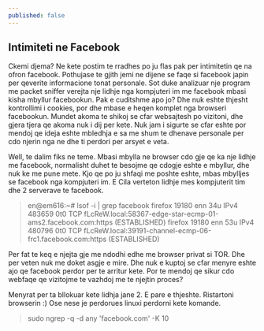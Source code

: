 ```yaml
---
published: false
---
```


##  Intimiteti ne Facebook 

Ckemi djema?
Ne kete postim te rradhes po ju flas pak per intimitetin qe na ofron facebook.
Pothujase te gjith jemi ne dijene se faqe si facebook japin per qeverite informacione tonat personale.
Sot duke analizuar nje program me packet sniffer verejta nje lidhje nga kompjuteri im me facebook mbasi kisha mbyllur facebookun.
Pak e cuditshme apo jo? Dhe nuk eshte thjesht kontrollimi i cookies, por dhe mbase e heqen komplet nga browseri facebookun.
Mundet akoma te shikoj se cfar websajtesh po vizitoni, dhe gjera tjera qe akoma nuk i dij per kete.
Nuk jam i sigurte se cfar eshte por mendoj qe ideja eshte mbledhja e sa me shum te dhenave personale per cdo njerin nga ne dhe ti perdori per arsyet e veta.

Well, te dalim fiks ne teme.
Mbasi mbylla ne browser cdo gje qe ka nje lidhje me facebook, normalisht duhet te besojme qe cdogje eshte e mbyllur, dhe nuk ke me pune mete.
Kjo qe po ju shfaqi me poshte eshte, mbas mbylljes se facebook nga kompjuteri im.
E Cila verteton lidhje mes kompjuterit tim dhe 2 serverave te facebook.

> en@em616:~# lsof -i | grep facebook
firefox   19180         enn   34u  IPv4 483659      0t0  TCP fLcReW.local:58367-edge-star-ecmp-01-ams2.facebook.com:https (ESTABLISHED)
firefox   19180         enn   53u  IPv4 480796      0t0  TCP fLcReW.local:39191-channel-ecmp-06-frc1.facebook.com:https (ESTABLISHED)

Per fat te keq e njejta gje me ndodhi edhe me browser privat si TOR. Dhe per veten nuk me doket asgje e mire.
Dhe nuk e kuptoj se cfar menyre eshte ajo qe facebook perdor per te arritur kete. Por te mendoj qe sikur cdo webfaqe qe vizitojme te vazhdoj me te njejtin proces?

Menyrat per ta bllokuar kete lidhja jane 2.
E pare e thjeshte. Ristartoni browserin :)
Ose nese je perdorues linuxi perdorni kete komande.

> sudo ngrep -q -d any 'facebook.com' -K 10